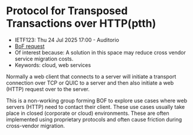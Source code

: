# Protocol for Transposed Transactions over HTTP(ptth)
* <IETFschedule>IETF123: Thu 24 Jul 2025 17:00 - Auditorio</IETFschedule>
* [BoF request](https://datatracker.ietf.org/doc/bofreq-rosomakho-protocol-for-transposed-transactions-over-http/)
* Of interest because: A solution in this space may reduce cross vendor service migration costs.
* Keywords: cloud, web services

Normally a web client that connects to a server will initiate a transport connection over TCP or QUIC to a server and then also initiate a web (HTTP) request over to the server. 

This is a non-working group forming BOF to explore use cases where web servers (HTTP) need to contact their client. These use cases usually take place in closed (corporate or cloud) environments. These are often implemented using proprietary protocols and often cause friction during cross-vendor migration. 